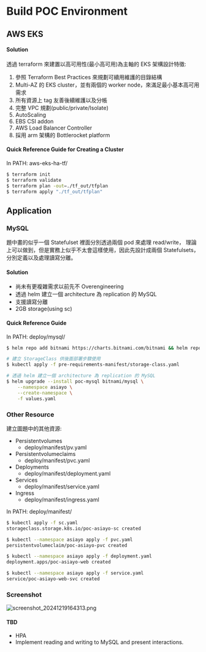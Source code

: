 # Build POC Environment

## AWS EKS

#### Solution

透過 terraform 來建置以高可用性(最小高可用)為主軸的 EKS 架構設計特徵:

1. 參照 Terraform Best Practices 來規劃可續用維護的目錄結構
2. Multi-AZ 的 EKS cluster，並有兩個的 worker node，來滿足最小基本高可用需求
3. 所有資源上 tag 友善後續維護以及分帳
4. 完整 VPC 規劃(public/private/Isolate)
5. AutoScaling
6. EBS CSI addon
7. AWS Load Balancer Controller
8. 採用 arm 架構的 Bottlerocket platform

#### Quick Reference Guide for Creating a Cluster

In PATH: aws-eks-ha-tf/

```bash
$ terraform init
$ terraform validate
$ terraform plan -out=./tf_out/tfplan
$ terraform apply "./tf_out/tfplan"
```

## Application

### MySQL

題中畫的似乎一個 Statefulset 裡面分別透過兩個 pod 來處理 read/write，
理論上可以做到，但是實務上似乎不太會這樣使用，因此先設計成兩個 Statefulsets，
分別定義以及處理讀寫分離。

#### Solution

- 尚未有更複雜需求以前先不 Overengineering
- 透過 helm 建立一個 architecture 為 replication 的 MySQL
- 支援讀寫分離
- 2GB storage(using sc)

#### Quick Reference Guide

In PATH: deploy/mysql/

```bash
$ helm repo add bitnami https://charts.bitnami.com/bitnami && helm repo update

# 建立 StorageClass 供後面部署步驟使用
$ kubectl apply -f pre-requirements-manifest/storage-class.yaml

# 透過 helm 建立一個 architecture 為 replication 的 MySQL
$ helm upgrade --install poc-mysql bitnami/mysql \
    --namespace asiayo \
    --create-namespace \
    -f values.yaml

```

### Other Resource

建立圖題中的其他資源:

- Persistentvolumes
  - deploy/manifest/pv.yaml
- Persistentvolumeclaims
  - deploy/manifest/pvc.yaml
- Deployments
  - deploy/manifest/deployment.yaml
- Services
  - deploy/manifest/service.yaml
- Ingress
  - deploy/manifest/ingress.yaml

In PATH: deploy/manifest/
```bash
$ kubectl apply -f sc.yaml
storageclass.storage.k8s.io/poc-asiayo-sc created

$ kubectl --namespace asiayo apply -f pvc.yaml
persistentvolumeclaim/poc-asiayo-pvc created

$ kubectl --namespace asiayo apply -f deployment.yaml
deployment.apps/poc-asiayo-web created

$ kubectl --namespace asiayo apply -f service.yaml
service/poc-asiayo-web-svc created
````


### Screenshot
![screenshot_20241219164313.png](screenshot_20241219164313.png)

#### TBD

- HPA
- Implement reading and writing to MySQL and present interactions.
